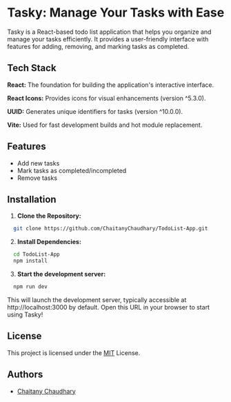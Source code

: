 
# Tasky: Manage Your Tasks with Ease

Tasky is a React-based todo list application that helps you organize and manage your tasks efficiently. It provides a user-friendly interface with features for adding, removing, and marking tasks as completed.

## Tech Stack

**React:** The foundation for building the application's interactive interface.

**React Icons:** Provides icons for visual enhancements (version ^5.3.0).

**UUID:** Generates unique identifiers for tasks (version ^10.0.0).

**Vite:** Used for fast development builds and hot module replacement.

## Features

- Add new tasks
- Mark tasks as completed/incompleted
- Remove tasks
## Installation

1. **Clone the Repository:**
```bash
  git clone https://github.com/ChaitanyChaudhary/TodoList-App.git
```

2. **Install Dependencies:** 
```bash
  cd TodoList-App
  npm install
```
3. **Start the development server:**
```bash
  npm run dev
```
This will launch the development server, typically accessible at http://localhost:3000 by default. Open this URL in your browser to start using Tasky!
## License

This project is licensed under the [MIT](https://choosealicense.com/licenses/mit/) License.


## Authors

- [Chaitany Chaudhary](https://github.com/ChaitanyChaudhary)

